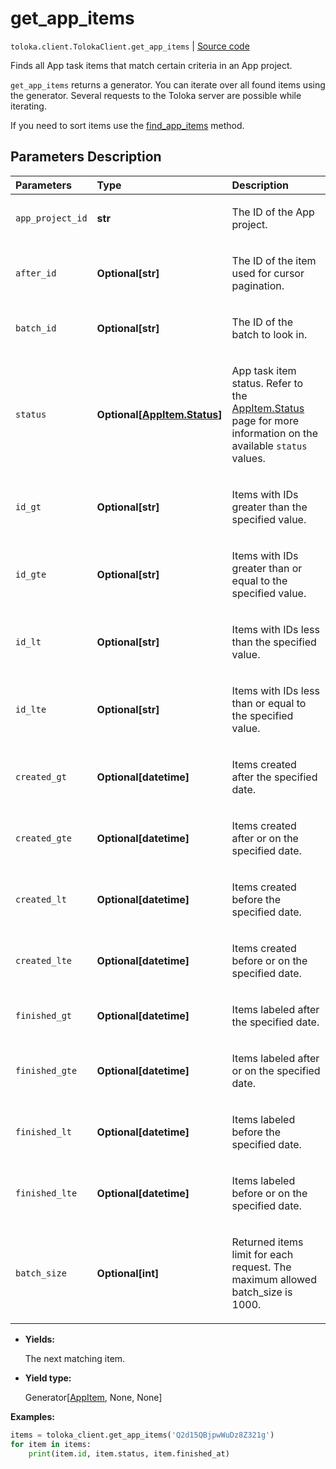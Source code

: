 # get_app_items
`toloka.client.TolokaClient.get_app_items` | [Source code](https://github.com/Toloka/toloka-kit/blob/v1.2.0/src/client/__init__.py#L3983)

Finds all App task items that match certain criteria in an App project.


`get_app_items` returns a generator. You can iterate over all found items using the generator. Several requests to the Toloka server are possible while iterating.

If you need to sort items use the [find_app_items](toloka.client.TolokaClient.find_app_items.md) method.

## Parameters Description

| Parameters | Type | Description |
| :----------| :----| :-----------|
`app_project_id`|**str**|<p>The ID of the App project.</p>
`after_id`|**Optional\[str\]**|<p>The ID of the item used for cursor pagination.</p>
`batch_id`|**Optional\[str\]**|<p>The ID of the batch to look in.</p>
`status`|**Optional\[[AppItem.Status](toloka.client.app.AppItem.Status.md)\]**|<p>App task item status. Refer to the [AppItem.Status](toloka.client.app.AppItem.Status.md) page for more information on the available `status` values.</p>
`id_gt`|**Optional\[str\]**|<p>Items with IDs greater than the specified value.</p>
`id_gte`|**Optional\[str\]**|<p>Items with IDs greater than or equal to the specified value.</p>
`id_lt`|**Optional\[str\]**|<p>Items with IDs less than the specified value.</p>
`id_lte`|**Optional\[str\]**|<p>Items with IDs less than or equal to the specified value.</p>
`created_gt`|**Optional\[datetime\]**|<p>Items created after the specified date.</p>
`created_gte`|**Optional\[datetime\]**|<p>Items created after or on the specified date.</p>
`created_lt`|**Optional\[datetime\]**|<p>Items created before the specified date.</p>
`created_lte`|**Optional\[datetime\]**|<p>Items created before or on the specified date.</p>
`finished_gt`|**Optional\[datetime\]**|<p>Items labeled after the specified date.</p>
`finished_gte`|**Optional\[datetime\]**|<p>Items labeled after or on the specified date.</p>
`finished_lt`|**Optional\[datetime\]**|<p>Items labeled before the specified date.</p>
`finished_lte`|**Optional\[datetime\]**|<p>Items labeled before or on the specified date.</p>
`batch_size`|**Optional\[int\]**|<p>Returned items limit for each request. The maximum allowed batch_size is 1000.</p>

* **Yields:**

  The next matching item.

* **Yield type:**

  Generator\[[AppItem](toloka.client.app.AppItem.md), None, None\]

**Examples:**


```python
items = toloka_client.get_app_items('Q2d15QBjpwWuDz8Z321g')
for item in items:
    print(item.id, item.status, item.finished_at)
```
